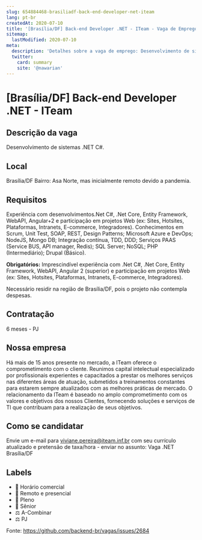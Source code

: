 ```yaml
---
slug: 654884468-brasiliadf-back-end-developer-net-iteam
lang: pt-br
createdAt: 2020-07-10
title: '[Brasília/DF] Back-end Developer .NET - ITeam - Vaga de Emprego'
sitemap:
  lastModified: 2020-07-10
meta:
  description: 'Detalhes sobre a vaga de emprego: Desenvolvimento de sistemas .NET C#.'
  twitter:
    card: summary
    site: '@nawarian'
---
```


# [Brasília/DF] Back-end Developer .NET - ITeam

<!--
==================================================
POR FAVOR, SÓ POSTE SE A VAGA FOR PARA TRABALHAR COM REACT OU TECNOLOGIAS DO ECOSSISTEMA!

Exemplo: `[São Paulo] React Native Developer na NOME DA EMPRESA`
==================================================
-->

## Descrição da vaga

Desenvolvimento de sistemas .NET C#.

## Local

Brasília/DF 
Bairro: Asa Norte, mas inicialmente remoto devido a pandemia. 

## Requisitos

Experiência com desenvolvimentos.Net C#, .Net Core, Entity Framework, WebAPI,  Angular+2 e participação em projetos Web (ex: Sites, Hotsites, Plataformas, Intranets, E-commerce, Integradores).
Conhecimentos em Scrum, Unit Test, SOAP, REST, Design Patterns; Microsoft Azure e DevOps; NodeJS, Mongo DB; Integração contínua, TDD, DDD; Serviços PAAS (Service BUS, API manager, Redis); SQL Server; NoSQL; PHP (Intermediário); Drupal (Básico).

**Obrigatórios:**
Imprescindível experiência com .Net C#, .Net Core, Entity Framework, WebAPI,  Angular 2 (superior) e participação em projetos Web (ex: Sites, Hotsites, Plataformas, Intranets, E-commerce, Integradores).

Necessário residir na região de Brasília/DF, pois o projeto não contempla despesas.

## Contratação

6 meses - PJ 

## Nossa empresa

Há mais de 15 anos presente no mercado, a ITeam oferece o comprometimento com o cliente.
Reunimos capital intelectual especializado por profissionais experientes e capacitados a prestar os melhores serviços nas diferentes áreas de atuação, submetidos a treinamentos constantes para estarem sempre atualizados com as melhores práticas de mercado. 
O relacionamento da ITeam é baseado no amplo comprometimento com os valores e objetivos dos nossos Clientes, fornecendo soluções e serviços de TI que contribuam para a realização de seus objetivos.

## Como se candidatar

Envie um e-mail para viviane.pereira@iteam.inf.br com seu currículo atualizado e pretensão de taxa/hora - enviar no assunto: Vaga .NET Brasília/DF

## Labels

- 🏢 Horário comercial
- 🏢 Remoto e presencial
- 👨 Pleno
- 👴 Sênior
- ⚖️ A-Combinar
- ⚖️ PJ 



Fonte: https://github.com/backend-br/vagas/issues/2684